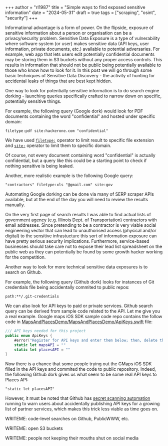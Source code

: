 +++
author = "rl1987"
title = "Simple ways to find exposed sensitive information"
date = "2024-05-31"
draft = true
tags = ["scraping", "osint", "security"]
+++

Informational advantage is a form of power. On the flipside, exposure of sensitive
information about a person or organisation can be a privacy/security problem.
Sensitive Data Exposure is a type of vulnerability where software system (or 
user) makes sensitive data (API keys, user information, private documents, etc.) 
available to potential adversaries. For example, web app that lets users edit 
potentially confidential documents may be storing them in S3 buckets without
any proper access controls. This results in information that should not be
public being potentially available to those who know how to look for it. In this
post we will go through some basic techniques of Sensitive Data Discovery - 
the activity of hunting for accidental leaks of things that are best kept hidden.

One way to look for potentially sensitive information is to do search engine 
dorking - launching queries specifically crafted to narrow down on specific, 
potentially sensitive things. 

For example, the following query (Google dork) would look for PDF documents 
containing the word "confidential" and hosted under specific domain:

```
filetype:pdf site:hackerone.com "confidential"
```

We have used [`filetype:`](https://developers.google.com/search/docs/crawling-indexing/indexable-file-types#search-by-file-type)
operator to limit result to specific file extension and 
[`site:`](https://developers.google.com/search/docs/monitor-debug/search-operators/all-search-site)
operator to limit them to specific domain.

Of course, not every document containing word "confidential" is actually 
confidential, but a query like this could be a starting point to check if 
nothing sensitive is being leaked.

Another, more realistic example is the following Google query:

```
"contractors" filetype:xls "@gmail.com" site:gov
```

Automating Google dorking can be done via many of SERP scraper APIs available, 
but at the end of the day you will need to review the results manually.

On the very first page of search results I was able to find actual lists of 
government agency (e.g. Illinois Dept. of Transportation) contractors with email
addresses. Since pretending to be a contractor is very viable social engineering
vector that can lead to unauthorised access (physical and/or digital) to the 
sensitive infrastucture this sort of information exposure can have pretty serious
security implications. Furthermore, service-based businesses should take care 
not to expose their lead list spreadsheet on the public web as they can
potentially be found by some growth hacker working for the competition.

Another way to look for more technical sensitive data exposures is to search on
Github. 

For example, the following query (Github dork) looks for instances of Git 
credentials file being accidentally commited to public repos:

```
path:**/.git-credentials
```

We can also look for API keys to paid or private services. Github search query
can be derived from sample code related to the API. Let me give you a real
example. Google maps iOS SDK sample code repo contains the follow code
in [MapsAndPlacesDemo/MapsAndPlacesDemo/ApiKeys.swift](https://github.com/googlemaps-samples/maps-sdk-for-ios-samples/blob/main/MapsAndPlacesDemo/MapsAndPlacesDemo/ApiKeys.swift)
file: 

```swift
/// API keys needed for this project
public enum ApiKeys {
    #error("Register for API keys and enter them below; then, delete this line")
    static let mapsAPI = ""
    static let placesAPI = ""
}
```

Now there is a chance that some people trying out the GMaps iOS SDK filled in
the API keys and commited the code to public repository. Indeed, the following
Github dork gives us what seem to be some real API keys to Places API:

```
"static let placesAPI"
```

However, it must be noted that Github has [secret scanning automation](https://docs.github.com/en/code-security/secret-scanning/about-secret-scanning)
running to warn users about accidentally publishing API keys for a growing list
of partner services, which makes this trick less viable as time goes on.

WRITEME: code-level searches on Github, PublicWWW, etc.

WRITEME: open S3 buckets

WRITEME: people not keeping their mouths shut on social media
